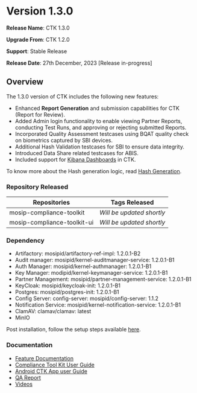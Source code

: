 # Version 1.3.0

**Release Name**: CTK 1.3.0 

**Upgrade From**: CTK 1.2.0

**Support**: Stable Release

**Release Date**: 27th December, 2023 [Release in-progress]

## Overview

The 1.3.0 version of CTK includes the following new features:

* Enhanced **Report Generation** and submission capabilities for CTK (Report for Review).
* Added Admin login functionality to enable viewing Partner Reports, conducting Test Runs, and approving or rejecting submitted Reports.
* Incorporated Quality Assessment testcases using BQAT quality check on biometrics captured by SBI devices.
* Additional Hash Validation testcases for SBI to ensure data integrity.
* Introduced Data Share related testcases for ABIS.
* Included support for [Kibana Dashboards](ctk-dashboards-kibana.md) in CTK.

To know more about the Hash generation logic, read [Hash Generation](hash-generation.md).

### Repository Released

| Repositories                 | Tags Released             |
| ---------------------------- | ------------------------- |
| mosip-compliance-toolkit     | _Will be updated shortly_ |
| mosip-compliance-toolkit-ui  | _Will be updated shortly_ |

### Dependency

* Artifactory: mosipid/artifactory-ref-impl: 1.2.0.1-B2
* Audit manager: mosipid/kernel-auditmanager-service: 1.2.0.1-B1
* Auth Manager: mosipid/kernel-authmanager: 1.2.0.1-B1
* Key Manager: modipid/kernel-keymanager-service: 1.2.0.1-B1
* Partner Management: mosipid/partner-management-service: 1.2.0.1-B1
* KeyCloak: mosipid/keycloak-init: 1.2.0.1-B1
* Postgres: mosipid/postgres-init: 1.2.0.1-B1
* Config Server: config-server: mosipid/config-server: 1.1.2
* Notification Service: mosipid/kernel-notification-service: 1.2.0.1-B1
* ClamAV: clamav/clamav: latest
* MinIO

Post installation, follow the setup steps available [here](setup-steps-1.3.0.md).

### Documentation

* [Feature Documentation](./)
* [Compliance Tool Kit User Guide](user-guide.md)
* [Android CTK App user Guide](android-user-guide.md)
* [QA Report](test-report-1.3.0.md)
* [Videos](https://www.youtube.com/playlist?list=PLJH-POb\_55z8YYS\_qAk\_QNBQeiQ2VrtZD)
